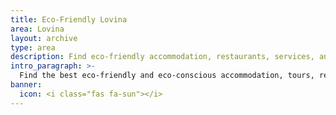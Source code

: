 ```yaml
---
title: Eco-Friendly Lovina
area: Lovina
layout: archive
type: area
description: Find eco-friendly accommodation, restaurants, services, and things to do in Lovina, Bali with our free green business directory.
intro_paragraph: >-
  Find the best eco-friendly and eco-conscious accommodation, tours, restaurants, and services in Lovina. Traditional villages, incredible sunsets and mountain views, and dolphin tours help make this quiet region special. The areas beaches are unsuitable for swimming, although there are nearby hot springs.
banner:
  icon: <i class="fas fa-sun"></i>
---
```

